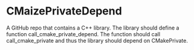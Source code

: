 # CMaizePrivateDepend
A GitHub repo that contains a C++ library. The library should define a function call_cmake_private_depend. The function should call call_cmake_private and thus the library should depend on CMakePrivate.
